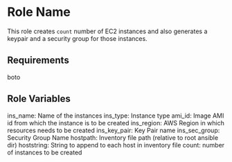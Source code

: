 Role Name
=========

This role creates `count` number of EC2 instances and also generates a keypair and a security group for those instances. 

Requirements
------------

boto

Role Variables
--------------

ins_name: Name of the instances
ins_type: Instance type
ami_id: Image AMI id from which the instance is to be created
ins_region: AWS Region in which resources needs to be created
ins_key_pair: Key Pair name
ins_sec_group: Security Group Name
hostpath: Inventory file path (relative to root ansible dir)
hoststring: String to append to each host in inventory file
count: number of instances to be created